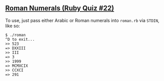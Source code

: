 ## [Roman Numerals (Ruby Quiz #22)](http://www.rubyquiz.com/quiz22.html)

To use, just pass either Arabic or Roman numerals into `roman.rb` via `STDIN`, like so:

    $ ./roman
    ^D to exit...
    >> 523
    => DXXIII
    >> III
    => 3
    >> 1999
    => MCMXCIX
    >> CCXCI
    => 291

